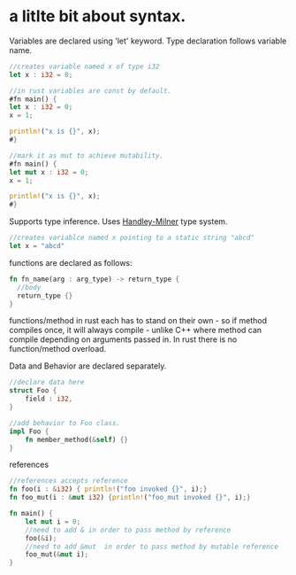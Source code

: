 # a litlte bit about syntax.

Variables are declared using 'let' keyword.
Type declaration follows variable name.
```rust
//creates variable named x of type i32
let x : i32 = 0;
```

```rust
//in rust variables are const by default.
#fn main() {
let x : i32 = 0;
x = 1;

println!("x is {}", x);
#}
```

```rust
//mark it as mut to achieve mutability.
#fn main() {
let mut x : i32 = 0;
x = 1;

println!("x is {}", x);
#}
```

Supports type inference. Uses [Handley-Milner](https://en.wikipedia.org/wiki/Hindley%E2%80%93Milner_type_system) type system.
```rust
//creates variablce named x pointing to a static string "abcd"
let x = "abcd"
```

functions are declared as follows:

```rust
fn fn_name(arg : arg_type) -> return_type {
  //body
  return_type {}
}
```
functions/method in rust each has to stand on their own - so if method compiles once, it will always compile - unlike C++ where method can compile depending on arguments passed in.
In rust there is no function/method overload.

Data and Behavior are declared separately.
```rust
//declare data here
struct Foo {
    field : i32,
}

//add behavior to Foo class.
impl Foo {
	fn member_method(&self) {}	
}
```

references
```rust
//references accepts reference
fn foo(i : &i32) { println!("foo invoked {}", i);}
fn foo_mut(i : &mut i32) {println!("foo_mut invoked {}", i);}

fn main() {
    let mut i = 0;
	//need to add & in order to pass method by reference
	foo(&i);
	//need to add &mut  in order to pass method by mutable reference
	foo_mut(&mut i);
}
```


